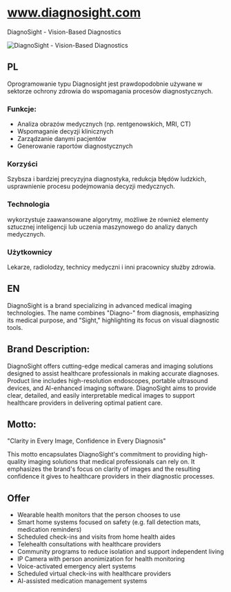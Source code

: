 # www.diagnosight.com

DiagnoSight - Vision-Based Diagnostics


![DiagnoSight - Vision-Based Diagnostics](https://github.com/user-attachments/assets/1c900bd8-d0bc-4b67-ad54-a28c83a92f37)

## PL

Oprogramowanie typu Diagnosight jest prawdopodobnie używane w sektorze ochrony zdrowia do wspomagania procesów diagnostycznych.

### Funkcje: 

+ Analiza obrazów medycznych (np. rentgenowskich, MRI, CT)
+ Wspomaganie decyzji klinicznych
+ Zarządzanie danymi pacjentów
+ Generowanie raportów diagnostycznych


### Korzyści
Szybsza i bardziej precyzyjna diagnostyka, redukcja błędów ludzkich, usprawnienie procesu podejmowania decyzji medycznych.

### Technologia
wykorzystuje zaawansowane algorytmy, możliwe że również elementy sztucznej inteligencji lub uczenia maszynowego do analizy danych medycznych.

### Użytkownicy
Lekarze, radiolodzy, technicy medyczni i inni pracownicy służby zdrowia.



## EN

DiagnoSight is a brand specializing in advanced medical imaging technologies. 
The name combines "Diagno-" from diagnosis, emphasizing its medical purpose, and "Sight," highlighting its focus on visual diagnostic tools.

## Brand Description:

DiagnoSight offers cutting-edge medical cameras and imaging solutions designed to assist healthcare professionals in making accurate diagnoses.
Product line includes high-resolution endoscopes, portable ultrasound devices, and AI-enhanced imaging software. DiagnoSight aims to provide clear, detailed, and easily interpretable medical images to support healthcare providers in delivering optimal patient care.


## Motto:

"Clarity in Every Image, Confidence in Every Diagnosis"

This motto encapsulates DiagnoSight's commitment to providing high-quality imaging solutions that medical professionals can rely on. It emphasizes the brand's focus on clarity of images and the resulting confidence it gives to healthcare providers in their diagnostic processes.


## Offer

+ Wearable health monitors that the person chooses to use
+ Smart home systems focused on safety (e.g. fall detection mats, medication reminders)
+ Scheduled check-ins and visits from home health aides
+ Telehealth consultations with healthcare providers
+ Community programs to reduce isolation and support independent living
+ IP Camera with person anonimization for health monitoring
+ Voice-activated emergency alert systems
+ Scheduled virtual check-ins with healthcare providers
+ AI-assisted medication management systems
